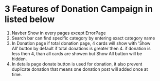 # 3 Features of Donation Campaign in listed below
1. Navber Show in every pages except ErrorPage
2. Search bar can find specific category by entering exact category name
3. In Donation page if total donation page, 4 cards will show with 'Show All' button by default if total donations is greater then 4. if donation is less then 4, than all cards are showen but Show All button will be hidden.
4. In details page donate button is used for donation, it also prevent duplicate donation that means one donation post will added once at time.



